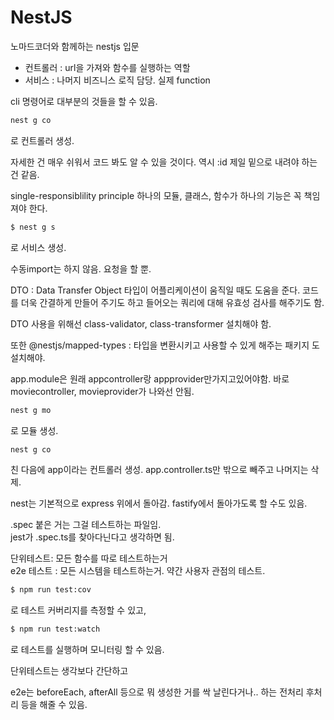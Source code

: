 # NestJS
노마드코더와 함께하는 nestjs 입문

* 컨트롤러 : url을 가져와 함수를 실행하는 역할
* 서비스 : 나머지 비즈니스 로직 담당. 실제 function

cli 명령어로 대부분의 것들을 할 수 있음.  
```bash
nest g co
```
로 컨트롤러 생성.  

자세한 건 매우 쉬워서 코드 봐도 알 수 있을 것이다.
역시 :id 제일 밑으로 내려야 하는 건 같음.


single-responsiblility principle
하나의 모듈, 클래스, 함수가 하나의 기능은 꼭 책임져야 한다.

```bash
$ nest g s
```
로 서비스 생성.

수동import는 하지 않음.
요청을 할 뿐.

DTO : Data Transfer Object
타입이 어플리케이션이 움직일 때도 도움을 준다.
코드를 더욱 간결하게 만들어 주기도 하고
들어오는 쿼리에 대해 유효성 검사를 해주기도 함.

DTO 사용을 위해선 class-validator, class-transformer 설치해야 함.

또한 @nestjs/mapped-types
: 타입을 변환시키고 사용할 수 있게 해주는 패키지
도 설치해야.


app.module은 원래 appcontroller랑 appprovider만가지고있어야함. 바로 moviecontroller, movieprovider가 나와선 안됨.

```bash
nest g mo
```

로 모듈 생성.

```bash
nest g co
```
친 다음에 app이라는 컨트롤러 생성.
app.controller.ts만 밖으로 빼주고 나머지는 삭제.

nest는 기본적으로 express 위에서 돌아감.
fastify에서 돌아가도록 할 수도 있음.

.spec 붙은 거는 그걸 테스트하는 파일임.  
jest가 .spec.ts를 찾아다닌다고 생각하면 됨.

단위테스트: 모든 함수를 따로 테스트하는거  
e2e 테스트 : 모든 시스템을 테스트하는거. 약간 사용자 관점의 테스트.  


```bash
$ npm run test:cov
```
로 테스트 커버리지를 측정할 수 있고,

```bash
$ npm run test:watch
```
로 테스트를 실행하며 모니터링 할 수 있음.


단위테스트는 생각보다 간단하고  

e2e는 beforeEach, afterAll 등으로 뭐 생성한 거를 싹 날린다거나.. 하는 전처리 후처리 등을 해줄 수 있음.  
